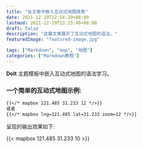 ```yaml
---
title: "在文章中嵌入互动式地图效果"
date: 2021-12-29T22:54:29+08:00
lastmod: 2021-12-29T23:23:40+08:00
draft: false
description: "这篇文章展示了互动式地图的语法。"
featuredImage: "featured-image.jpg"

tags: ["Markdown", "map", "地图"]
categories: ["Markdown教程"]
---
```


**DoIt** 主题模板中嵌入互动式地图的语法学习。

<!--more-->

### 一个简单的互动式地图示例:

```markdown
{{</* mapbox 121.485 31.233 12 */>}}
或者
{{</* mapbox lng=121.485 lat=31.233 zoom=12 */>}}
```
呈现的输出效果如下:

{{< mapbox 121.485 31.233 10 >}}